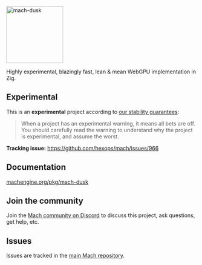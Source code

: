 <a href="https://machengine.org/pkg/mach-dusk">
    <picture>
        <source media="(prefers-color-scheme: dark)" srcset="https://machengine.org/assets/mach/dusk-full-dark.svg">
        <img alt="mach-dusk" src="https://machengine.org/assets/mach/dusk-full-light.svg" height="150px">
    </picture>
</a>

Highly experimental, blazingly fast, lean & mean WebGPU implementation in Zig.

## Experimental

This is an **experimental** project according to [our stability guarantees](https://machengine.org/about/stability):

> When a project has an experimental warning, it means all bets are off. You should carefully read the warning to understand why the project is experimental, and assume the worst.

**Tracking issue:** https://github.com/hexops/mach/issues/966

## Documentation

[machengine.org/pkg/mach-dusk](https://machengine.org/pkg/mach-dusk)

## Join the community

Join the [Mach community on Discord](https://discord.gg/XNG3NZgCqp) to discuss this project, ask questions, get help, etc.

## Issues

Issues are tracked in the [main Mach repository](https://github.com/hexops/mach/issues?q=is%3Aissue+is%3Aopen+label%3Adusk).
